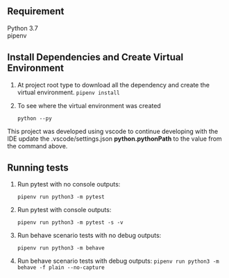 ## Requirement

Python 3.7 <br/>
pipenv

## Install Dependencies and Create Virtual Environment

1. At project root type to download all the dependency and create the virtual environment.
    `pipenv install`

2. To see where the virtual environment was created 

    `python --py`

This project was developed using vscode to continue developing with the IDE update the .vscode/settings.json **python.pythonPath** to the value from the command above.

## Running tests

1. Run pytest with no console outputs:

    `pipenv run python3 -m pytest`

2. Run pytest with console outputs:

    `pipenv run python3 -m pytest -s -v`

3. Run behave scenario tests with no debug outputs:

    `pipenv run python3 -m behave`

3. Run behave scenario tests with debug outputs:
    `pipenv run python3 -m behave -f plain --no-capture`

